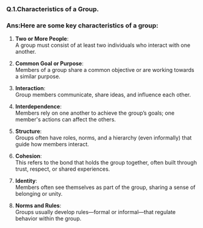 ### Q.1.Characteristics of a Group.
### Ans:Here are some **key characteristics of a group**:

1. **Two or More People**:  
   A group must consist of at least two individuals who interact with one another.

2. **Common Goal or Purpose**:  
   Members of a group share a common objective or are working towards a similar purpose.

3. **Interaction**:  
   Group members communicate, share ideas, and influence each other.

4. **Interdependence**:  
   Members rely on one another to achieve the group’s goals; one member's actions can affect the others.

5. **Structure**:  
   Groups often have roles, norms, and a hierarchy (even informally) that guide how members interact.

6. **Cohesion**:  
   This refers to the bond that holds the group together, often built through trust, respect, or shared experiences.

7. **Identity**:  
   Members often see themselves as part of the group, sharing a sense of belonging or unity.

8. **Norms and Rules**:  
   Groups usually develop rules—formal or informal—that regulate behavior within the group.


